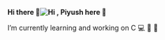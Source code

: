 **Hi there 👋![Hi](https://user-images.githubusercontent.com/109795757/189483704-9aa4fa61-e793-4bde-a1ce-a9431b157f85.gif)
, Piyush here :boy:**

I’m currently learning and working on C :computer: 🔭 🌱 


